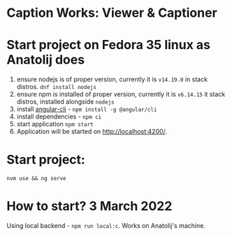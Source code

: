 Caption Works: Viewer & Captioner
===============

Start project on Fedora 35 linux as Anatolij does
================

1. ensure nodejs is of proper version, currently it is `v14.19.0` in stack distros. `dnf install nodejs`
2. ensure npm is installed of proper version, currently it is `v6.14.15` it stack distros, installed alongside `nodejs`
3. install [angular-cli](https://angular.io/cli) - `npm install -g @angular/cli`
4. install dependencies - `npm ci`
5. start application `npm start`
6. Application will be started on [ http://localhost:4200/](http://localhost:4200/).

Start project:
================

```
nvm use && ng serve
```

How to start? 3 March 2022
===================

Using local backend - `npm run local:c`. Works on Anatolij's machine.
